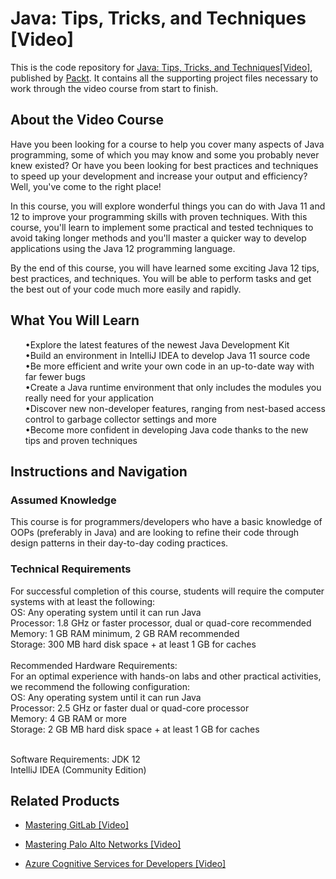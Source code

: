 # Java: Tips, Tricks, and Techniques [Video]
This is the code repository for [Java: Tips, Tricks, and Techniques[Video]]( https://www.packtpub.com/programming/java-tips-tricks-and-techniques-video), published by [Packt](https://www.packtpub.com/?utm_source=github). It contains all the supporting project files necessary to work through the video course from start to finish.
## About the Video Course
Have you been looking for a course to help you cover many aspects of Java programming, some of which you may know and some you probably never knew existed? Or have you been looking for best practices and techniques to speed up your development and increase your output and efficiency? Well, you've come to the right place!

In this course, you will explore wonderful things you can do with Java 11 and 12 to improve your programming skills with proven techniques. With this course, you'll learn to implement some practical and tested techniques to avoid taking longer methods and you'll master a quicker way to develop applications using the Java 12 programming language.

By the end of this course, you will have learned some exciting Java 12 tips, best practices, and techniques. You will be able to perform tasks and get the best out of your code much more easily and rapidly.
<H2>What You Will Learn</H2>
<DIV class>

<UL>
•Explore the latest features of the newest Java Development Kit <br/>
•Build an environment in IntelliJ IDEA to develop Java 11 source code <br/>
•Be more efficient and write your own code in an up-to-date way with far fewer bugs <br/>
•Create a Java runtime environment that only includes the modules you really need for your application <br/>
•Discover new non-developer features, ranging from nest-based access control to garbage collector settings and more <br/>
•Become more confident in developing Java code thanks to the new tips and proven techniques <br/>
</LI></UL></DIV>

## Instructions and Navigation
### Assumed Knowledge
This course is for programmers/developers who have a basic knowledge of OOPs (preferably in Java) and are looking to refine their code through design patterns in their day-to-day coding practices.
### Technical Requirements <br/>
For successful completion of this course, students will require the computer systems with at least the following:<br/>
OS: Any operating system until it can run Java<br/>
Processor: 1.8 GHz or faster processor, dual or quad-core recommended<br/>
Memory: 1 GB RAM minimum, 2 GB RAM recommended<br/>
Storage: 300 MB hard disk space + at least 1 GB for caches<br/>
<br/>
Recommended Hardware Requirements:<br/>
For an optimal experience with hands-on labs and other practical activities, we recommend the following configuration:<br/>
OS: Any operating system until it can run Java<br/>
Processor: 2.5 GHz or faster dual or quad-core processor<br/>
Memory:  4 GB RAM or more<br/>
Storage: 2 GB MB hard disk space + at least 1 GB for caches<br/><br/>

Software Requirements:
JDK 12 <br/>
IntelliJ IDEA (Community Edition) <br/>

## Related Products
* [Mastering GitLab [Video]](https://www.packtpub.com/networking-and-servers/mastering-gitlab-video?utm_source=github&utm_medium=repository&utm_campaign=9781789537642)

* [Mastering Palo Alto Networks [Video]](https://www.packtpub.com/networking-and-servers/mastering-palo-alto-networks-video)

* [Azure Cognitive Services for Developers [Video]](https://www.packtpub.com/application-development/azure-cognitive-services-developers-video)
